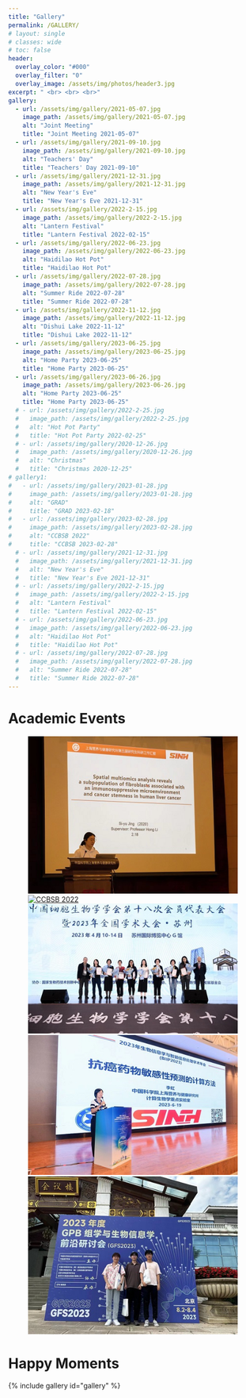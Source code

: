 ```yaml
---
title: "Gallery"
permalink: /GALLERY/
# layout: single
# classes: wide
# toc: false
header:
  overlay_color: "#000"
  overlay_filter: "0"
  overlay_image: /assets/img/photos/header3.jpg
excerpt: " <br> <br> <br>"
gallery:
  - url: /assets/img/gallery/2021-05-07.jpg
    image_path: /assets/img/gallery/2021-05-07.jpg
    alt: "Joint Meeting"
    title: "Joint Meeting 2021-05-07"
  - url: /assets/img/gallery/2021-09-10.jpg
    image_path: /assets/img/gallery/2021-09-10.jpg
    alt: "Teachers' Day"
    title: "Teachers' Day 2021-09-10"
  - url: /assets/img/gallery/2021-12-31.jpg
    image_path: /assets/img/gallery/2021-12-31.jpg
    alt: "New Year's Eve"
    title: "New Year's Eve 2021-12-31"
  - url: /assets/img/gallery/2022-2-15.jpg
    image_path: /assets/img/gallery/2022-2-15.jpg
    alt: "Lantern Festival"
    title: "Lantern Festival 2022-02-15"
  - url: /assets/img/gallery/2022-06-23.jpg
    image_path: /assets/img/gallery/2022-06-23.jpg
    alt: "Haidilao Hot Pot"
    title: "Haidilao Hot Pot"
  - url: /assets/img/gallery/2022-07-28.jpg
    image_path: /assets/img/gallery/2022-07-28.jpg
    alt: "Summer Ride 2022-07-28"
    title: "Summer Ride 2022-07-28"
  - url: /assets/img/gallery/2022-11-12.jpg
    image_path: /assets/img/gallery/2022-11-12.jpg
    alt: "Dishui Lake 2022-11-12"
    title: "Dishui Lake 2022-11-12"
  - url: /assets/img/gallery/2023-06-25.jpg
    image_path: /assets/img/gallery/2023-06-25.jpg
    alt: "Home Party 2023-06-25"
    title: "Home Party 2023-06-25"
  - url: /assets/img/gallery/2023-06-26.jpg
    image_path: /assets/img/gallery/2023-06-26.jpg
    alt: "Home Party 2023-06-25"
    title: "Home Party 2023-06-25"
  # - url: /assets/img/gallery/2022-2-25.jpg
  #   image_path: /assets/img/gallery/2022-2-25.jpg
  #   alt: "Hot Pot Party"
  #   title: "Hot Pot Party 2022-02-25"
  # - url: /assets/img/gallery/2020-12-26.jpg
  #   image_path: /assets/img/gallery/2020-12-26.jpg
  #   alt: "Christmas"
  #   title: "Christmas 2020-12-25"
# gallery1:
#   - url: /assets/img/gallery/2023-01-28.jpg
#     image_path: /assets/img/gallery/2023-01-28.jpg
#     alt: "GRAD"
#     title: "GRAD 2023-02-18"
#   - url: /assets/img/gallery/2023-02-28.jpg
#     image_path: /assets/img/gallery/2023-02-28.jpg
#     alt: "CCBSB 2022"
#     title: "CCBSB 2023-02-28"
  # - url: /assets/img/gallery/2021-12-31.jpg
  #   image_path: /assets/img/gallery/2021-12-31.jpg
  #   alt: "New Year's Eve"
  #   title: "New Year's Eve 2021-12-31"
  # - url: /assets/img/gallery/2022-2-15.jpg
  #   image_path: /assets/img/gallery/2022-2-15.jpg
  #   alt: "Lantern Festival"
  #   title: "Lantern Festival 2022-02-15"
  # - url: /assets/img/gallery/2022-06-23.jpg
  #   image_path: /assets/img/gallery/2022-06-23.jpg
  #   alt: "Haidilao Hot Pot"
  #   title: "Haidilao Hot Pot"
  # - url: /assets/img/gallery/2022-07-28.jpg
  #   image_path: /assets/img/gallery/2022-07-28.jpg
  #   alt: "Summer Ride 2022-07-28"
  #   title: "Summer Ride 2022-07-28"
---
```


# Academic Events

<figure class="half">
  <!-- <a href="/assets/img/gallery/2021-12-02.jpg" title="2021-12-02" alt="2021-12-02">
  <img src="/assets/img/gallery/2021-12-02.jpg" title="2021-12-02" alt="2021-12-02"></a> -->

  <a href="/assets/img/gallery/2023-02-18.jpg" title="GRAD" alt="GRAD">
  <img src="/assets/img/gallery/2023-02-18.jpg" title="GRAD" alt="GRAD"></a>

  <a href="/assets/img/gallery/2022-02-28.jpg" title="CCBSB 2022" alt="CCBSB 2022">
  <img src="/assets/img/gallery/2022-02-28.jpg" title="CCBSB 2022" alt="CCBSB 2022"></a>

  <a href="/assets/img/gallery/2023-04-10.jpg" title="CSCB 2023-04" alt="CSCB 2023-04">
  <img src="/assets/img/gallery/2023-04-10.jpg" title="CSCB 2023-04" alt="CSCB 2023-04"></a>

  <a href="/assets/img/gallery/2023-06-19.jpg" title="BIIP 2023-06" alt="BIIP 2023-06">
  <img src="/assets/img/gallery/2023-06-19.jpg" title="BIIP 2023-06" alt="BIIP 2023-06"></a>

  <a href="/assets/img/gallery/2023-08-04.jpg" title="GFS2023 2023-08" alt="GFS2023 2023-08">
  <img src="/assets/img/gallery/2023-08-04.jpg" title="GFS2023 2023-08" alt="GFS2023 2023-08"></a>

</figure>


# Happy Moments

{% include gallery id="gallery" %}
